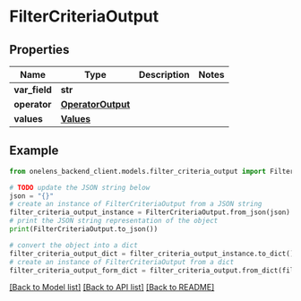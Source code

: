# FilterCriteriaOutput


## Properties

Name | Type | Description | Notes
------------ | ------------- | ------------- | -------------
**var_field** | **str** |  | 
**operator** | [**OperatorOutput**](OperatorOutput.md) |  | 
**values** | [**Values**](Values.md) |  | 

## Example

```python
from onelens_backend_client.models.filter_criteria_output import FilterCriteriaOutput

# TODO update the JSON string below
json = "{}"
# create an instance of FilterCriteriaOutput from a JSON string
filter_criteria_output_instance = FilterCriteriaOutput.from_json(json)
# print the JSON string representation of the object
print(FilterCriteriaOutput.to_json())

# convert the object into a dict
filter_criteria_output_dict = filter_criteria_output_instance.to_dict()
# create an instance of FilterCriteriaOutput from a dict
filter_criteria_output_form_dict = filter_criteria_output.from_dict(filter_criteria_output_dict)
```
[[Back to Model list]](../README.md#documentation-for-models) [[Back to API list]](../README.md#documentation-for-api-endpoints) [[Back to README]](../README.md)


